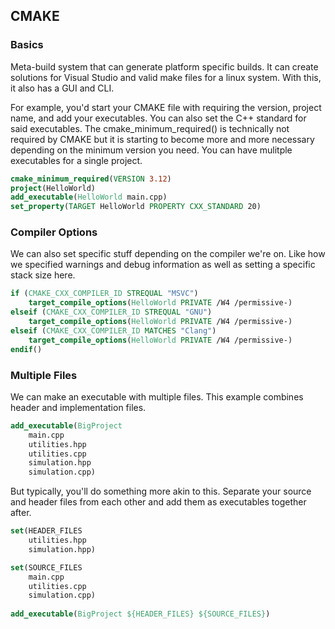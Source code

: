 ## CMAKE

### Basics
Meta-build system that can generate platform specific builds. It can create solutions for Visual Studio and valid make files for a linux system. With this, it also has a GUI and CLI.

For example, you'd start your CMAKE file with requiring the version, project name, and add your executables. You can also set the C++ standard for said executables. 
The cmake_minimum_required() is technically not required by CMAKE but it is starting to become more and more necessary depending on the minimum version you need.
You can have mulitple executables for a single project.

```cmake
cmake_minimum_required(VERSION 3.12)
project(HelloWorld)
add_executable(HelloWorld main.cpp)
set_property(TARGET HelloWorld PROPERTY CXX_STANDARD 20)
```

### Compiler Options
We can also set specific stuff depending on the compiler we're on. Like how we specified warnings and debug information as well as setting a specific stack size here.

```cmake
if (CMAKE_CXX_COMPILER_ID STREQUAL "MSVC")
    target_compile_options(HelloWorld PRIVATE /W4 /permissive-)
elseif (CMAKE_CXX_COMPILER_ID STREQUAL "GNU")
    target_compile_options(HelloWorld PRIVATE /W4 /permissive-)
elseif (CMAKE_CXX_COMPILER_ID MATCHES "Clang")
    target_compile_options(HelloWorld PRIVATE /W4 /permissive-)
endif()
```

### Multiple Files

We can make an executable with multiple files. This example combines header and implementation files.
```cmake
add_executable(BigProject
    main.cpp
    utilities.hpp
    utilities.cpp
    simulation.hpp
    simulation.cpp)
```

But typically, you'll do something more akin to this. Separate your source and header files from each other and add them as executables together after.
```cmake
set(HEADER_FILES
    utilities.hpp
    simulation.hpp)

set(SOURCE_FILES
    main.cpp
    utilities.cpp
    simulation.cpp)
    
add_executable(BigProject ${HEADER_FILES} ${SOURCE_FILES})
```